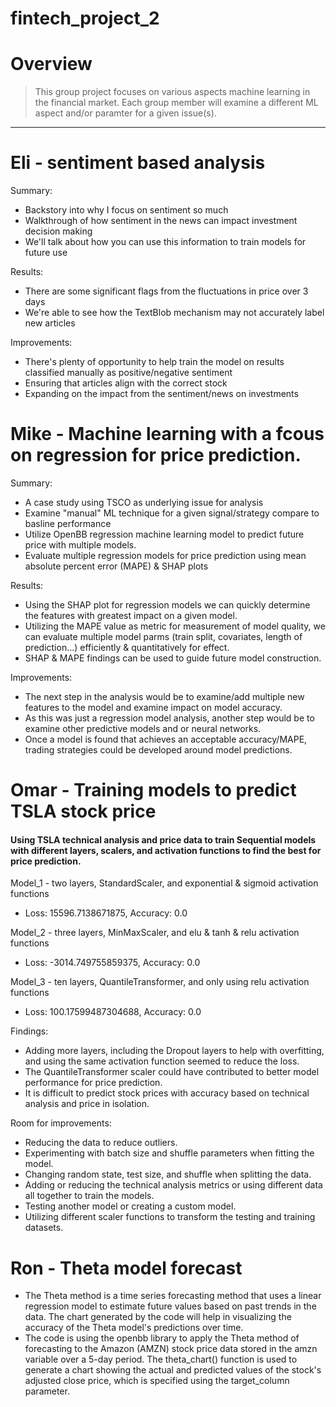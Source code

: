 # fintech_project_2


# Overview
> This group project focuses on various aspects machine learning in the financial market. Each group member will examine a different ML aspect and/or paramter for a given issue(s).
***
# Eli - sentiment based analysis
Summary:
* Backstory into why I focus on sentiment so much
* Walkthrough of how sentiment in the news can impact investment decision making
* We'll talk about how you can use this information to train models for future use

Results:
* There are some significant flags from the fluctuations in price over 3 days
* We're able to see how the TextBlob mechanism may not accurately label new articles

Improvements:
* There's plenty of opportunity to help train the model on results classified manually as positive/negative sentiment
* Ensuring that articles align with the correct stock
* Expanding on the impact from the sentiment/news on investments

# Mike - Machine learning with a fcous on regression for price prediction.
Summary:
* A case study using TSCO as underlying issue for analysis
* Examine "manual" ML technique for a given signal/strategy compare to basline performance
* Utilize OpenBB regression machine learning model to predict future price with multiple models.
* Evaluate multiple regression models for price prediction using mean absolute percent error (MAPE) & SHAP plots

Results:
* Using the SHAP plot for regression models we can quickly determine the features with greatest impact on a given model.
* Utilizing the MAPE value as metric for measurement of model quality, we can evaluate multiple model parms (train split, covariates, length of prediction...) efficiently & quantitatively for effect.
* SHAP & MAPE findings can be used to guide future model construction.

Improvements:
* The next step in the analysis would be to examine/add multiple new features to the model and examine impact on model accuracy.
* As this was just a regression model analysis, another step would be to examine other predictive models and or neural networks.
* Once a model is found that achieves an acceptable accuracy/MAPE, trading strategies could be developed around model predictions.

# Omar - Training models to predict TSLA stock price
#### Using TSLA technical analysis and price data to train Sequential models with different layers, scalers, and activation functions to find the best for price prediction.
Model_1 - two layers, StandardScaler, and exponential & sigmoid activation functions

* Loss: 15596.7138671875, Accuracy: 0.0

Model_2 - three layers, MinMaxScaler, and elu & tanh & relu activation functions

* Loss: -3014.749755859375, Accuracy: 0.0

Model_3 - ten layers, QuantileTransformer, and only using relu activation functions

* Loss: 100.17599487304688, Accuracy: 0.0

Findings:
* Adding more layers, including the Dropout layers to help with overfitting, and using the same activation function seemed to reduce the loss.
* The QuantileTransformer scaler could have contributed to better model performance for price prediction.
* It is difficult to predict stock prices with accuracy based on technical analysis and price in isolation.

Room for improvements:
* Reducing the data to reduce outliers.
* Experimenting with batch size and shuffle parameters when fitting the model.
* Changing random state, test size, and shuffle when splitting the data.
* Adding or reducing the technical analysis metrics or using different data all together to train the models.
* Testing another model or creating a custom model.
* Utilizing different scaler functions to transform the testing and training datasets.

# Ron - Theta model forecast
* The Theta method is a time series forecasting method that uses a linear regression model to estimate future values based on past trends in the data. The chart generated by the code will help in visualizing the accuracy of the Theta model's predictions over time. 
* The code is using the openbb library to apply the Theta method of forecasting to the Amazon (AMZN) stock price data stored in the amzn variable over a 5-day period. The theta_chart() function is used to generate a chart showing the actual and predicted values of the stock's adjusted close price, which is specified using the target_column parameter. 
